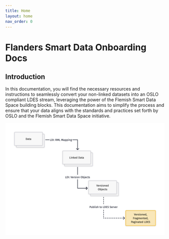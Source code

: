 ```yaml
---
title: Home
layout: home
nav_order: 0
---
```


# Flanders Smart Data Onboarding Docs

## Introduction

In this documentation, you will find the necessary resources and instructions to seamlessly convert your non-linked datasets into an OSLO compliant LDES stream, leveraging the power of the Flemish Smart Data Space building blocks. This documentation aims to simplify the process and ensure that your data aligns with the standards and practices set forth by OSLO and the Flemish Smart Data Space initiative.

![Alt text](assets/images/graph_onboarding.png)